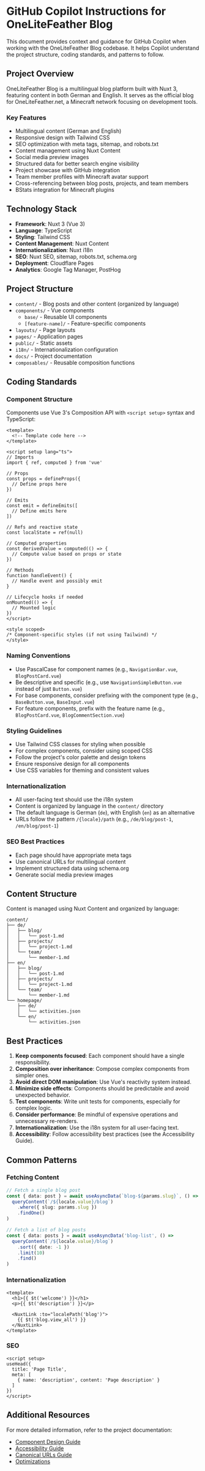 # GitHub Copilot Instructions for OneLiteFeather Blog

This document provides context and guidance for GitHub Copilot when working with the OneLiteFeather Blog codebase. It helps Copilot understand the project structure, coding standards, and patterns to follow.

## Project Overview

OneLiteFeather Blog is a multilingual blog platform built with Nuxt 3, featuring content in both German and English. It serves as the official blog for OneLiteFeather.net, a Minecraft network focusing on development tools.

### Key Features

- Multilingual content (German and English)
- Responsive design with Tailwind CSS
- SEO optimization with meta tags, sitemap, and robots.txt
- Content management using Nuxt Content
- Social media preview images
- Structured data for better search engine visibility
- Project showcase with GitHub integration
- Team member profiles with Minecraft avatar support
- Cross-referencing between blog posts, projects, and team members
- BStats integration for Minecraft plugins

## Technology Stack

- **Framework**: Nuxt 3 (Vue 3)
- **Language**: TypeScript
- **Styling**: Tailwind CSS
- **Content Management**: Nuxt Content
- **Internationalization**: Nuxt i18n
- **SEO**: Nuxt SEO, sitemap, robots.txt, schema.org
- **Deployment**: Cloudflare Pages
- **Analytics**: Google Tag Manager, PostHog

## Project Structure

- `content/` - Blog posts and other content (organized by language)
- `components/` - Vue components
  - `base/` - Reusable UI components
  - `[feature-name]/` - Feature-specific components
- `layouts/` - Page layouts
- `pages/` - Application pages
- `public/` - Static assets
- `i18n/` - Internationalization configuration
- `docs/` - Project documentation
- `composables/` - Reusable composition functions

## Coding Standards

### Component Structure

Components use Vue 3's Composition API with `<script setup>` syntax and TypeScript:

```vue
<template>
  <!-- Template code here -->
</template>

<script setup lang="ts">
// Imports
import { ref, computed } from 'vue'

// Props
const props = defineProps({
  // Define props here
})

// Emits
const emit = defineEmits([
  // Define emits here
])

// Refs and reactive state
const localState = ref(null)

// Computed properties
const derivedValue = computed(() => {
  // Compute value based on props or state
})

// Methods
function handleEvent() {
  // Handle event and possibly emit
}

// Lifecycle hooks if needed
onMounted(() => {
  // Mounted logic
})
</script>

<style scoped>
/* Component-specific styles (if not using Tailwind) */
</style>
```

### Naming Conventions

- Use PascalCase for component names (e.g., `NavigationBar.vue`, `BlogPostCard.vue`)
- Be descriptive and specific (e.g., use `NavigationSimpleButton.vue` instead of just `Button.vue`)
- For base components, consider prefixing with the component type (e.g., `BaseButton.vue`, `BaseInput.vue`)
- For feature components, prefix with the feature name (e.g., `BlogPostCard.vue`, `BlogCommentSection.vue`)

### Styling Guidelines

- Use Tailwind CSS classes for styling when possible
- For complex components, consider using scoped CSS
- Follow the project's color palette and design tokens
- Ensure responsive design for all components
- Use CSS variables for theming and consistent values

### Internationalization

- All user-facing text should use the i18n system
- Content is organized by language in the `content/` directory
- The default language is German (`de`), with English (`en`) as an alternative
- URLs follow the pattern `/{locale}/path` (e.g., `/de/blog/post-1`, `/en/blog/post-1`)

### SEO Best Practices

- Each page should have appropriate meta tags
- Use canonical URLs for multilingual content
- Implement structured data using schema.org
- Generate social media preview images

## Content Structure

Content is managed using Nuxt Content and organized by language:

```
content/
├── de/
│   ├── blog/
│   │   └── post-1.md
│   ├── projects/
│   │   └── project-1.md
│   └── team/
│       └── member-1.md
├── en/
│   ├── blog/
│   │   └── post-1.md
│   ├── projects/
│   │   └── project-1.md
│   └── team/
│       └── member-1.md
└── homepage/
    ├── de/
    │   └── activities.json
    └── en/
        └── activities.json
```

## Best Practices

1. **Keep components focused**: Each component should have a single responsibility.
2. **Composition over inheritance**: Compose complex components from simpler ones.
3. **Avoid direct DOM manipulation**: Use Vue's reactivity system instead.
4. **Minimize side effects**: Components should be predictable and avoid unexpected behavior.
5. **Test components**: Write unit tests for components, especially for complex logic.
6. **Consider performance**: Be mindful of expensive operations and unnecessary re-renders.
7. **Internationalization**: Use the i18n system for all user-facing text.
8. **Accessibility**: Follow accessibility best practices (see the Accessibility Guide).

## Common Patterns

### Fetching Content

```typescript
// Fetch a single blog post
const { data: post } = await useAsyncData(`blog-${params.slug}`, () => 
  queryContent(`/${locale.value}/blog`)
    .where({ slug: params.slug })
    .findOne()
)

// Fetch a list of blog posts
const { data: posts } = await useAsyncData('blog-list', () => 
  queryContent(`/${locale.value}/blog`)
    .sort({ date: -1 })
    .limit(10)
    .find()
)
```

### Internationalization

```vue
<template>
  <h1>{{ $t('welcome') }}</h1>
  <p>{{ $t('description') }}</p>
  
  <NuxtLink :to="localePath('blog')">
    {{ $t('blog.view_all') }}
  </NuxtLink>
</template>
```

### SEO

```vue
<script setup>
useHead({
  title: 'Page Title',
  meta: [
    { name: 'description', content: 'Page description' }
  ]
})
</script>
```

## Additional Resources

For more detailed information, refer to the project documentation:

- [Component Design Guide](docs/component-design-guide.md)
- [Accessibility Guide](docs/accessibility-guide.md)
- [Canonical URLs Guide](docs/canonical-urls.md)
- [Optimizations](docs/optimizations.md)
